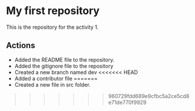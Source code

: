 # My first repository

This is the repository for the activity 1.

## Actions 

- Added the README file to the repository.
- Added the gitignore file to the repository
- Created a new branch named dev
<<<<<<< HEAD
- Added a contributor file
=======
- Created a new file in src folder.

>>>>>>> 960729fdd689e9cfbc5a2ce5cd8e71de770f9929
